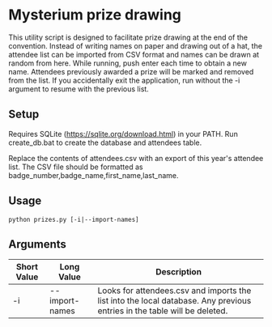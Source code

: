 # Mysterium prize drawing

This utility script is designed to facilitate prize drawing at the end of the convention. Instead of writing names on paper and drawing out of a hat, the attendee list can be imported from CSV format and names can be drawn at random from here. While running, push enter each time to obtain a new name.
Attendees previously awarded a prize will be marked and removed from the list. If you accidentally exit the application, run without the -i argument to resume with the previous list.

## Setup
Requires SQLite (https://sqlite.org/download.html) in your PATH. Run create_db.bat to create the database and attendees table.

Replace the contents of attendees.csv with an export of this year's attendee list. The CSV file should be formatted as badge_number,badge_name,first_name,last_name.

## Usage
```
python prizes.py [-i|--import-names]
```

## Arguments
Short Value | Long Value | Description
----------- | ---------- | -----------
-i | --import-names | Looks for attendees.csv and imports the list into the local database. Any previous entries in the table will be deleted. 